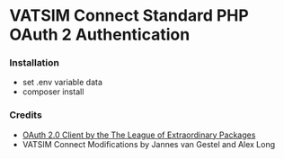 # VATSIM Connect Standard PHP OAuth 2 Authentication

### Installation
- set .env variable data
- composer install

### Credits
- [OAuth 2.0 Client by the The League of Extraordinary Packages](http://oauth2-client.thephpleague.com/)
- VATSIM Connect Modifications by Jannes van Gestel and Alex Long
